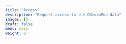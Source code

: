 ```yaml
---
title: "Access"
description: "Request access to the CNeuroMod data"
images: []
draft: false
menu: main
weight: 0
---
```

